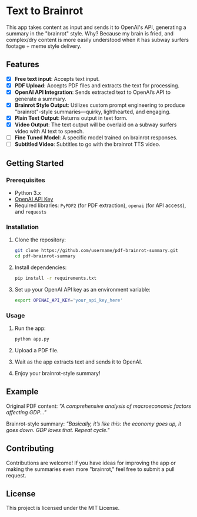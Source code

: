 # Text to Brainrot

This app takes content as input and sends it to OpenAI's API, generating a summary in the "brainrot" style. Why? Because my brain is fried, and complex/dry content is more easily understood when it has subway surfers footage + meme style delivery.

## Features

- [x] **Free text input**: Accepts text input.
- [x] **PDF Upload**: Accepts PDF files and extracts the text for processing.
- [x] **OpenAI API Integration**: Sends extracted text to OpenAI’s API to generate a summary.
- [x] **Brainrot Style Output**: Utilizes custom prompt engineering to produce "brainrot"-style summaries—quirky, lighthearted, and engaging.
- [x] **Plain Text Output**: Returns output in text form.
- [x] **Video Output**: The text output will be overlaid on a subway surfers video with AI text to speech.
- [ ] **Fine Tuned Model**: A specific model trained on brainrot responses.
- [ ] **Subtitled Video**: Subtitles to go with the brainrot TTS video.

## Getting Started

### Prerequisites

- Python 3.x
- [OpenAI API Key](https://platform.openai.com/signup/)
- Required libraries: `PyPDF2` (for PDF extraction), `openai` (for API access), and `requests`

### Installation

1. Clone the repository:
   ```bash
   git clone https://github.com/username/pdf-brainrot-summary.git
   cd pdf-brainrot-summary
   ```

2. Install dependencies:
   ```bash
   pip install -r requirements.txt
   ```

3. Set up your OpenAI API key as an environment variable:
   ```bash
   export OPENAI_API_KEY='your_api_key_here'
   ```

### Usage

1. Run the app:
   ```bash
   python app.py
   ```

2. Upload a PDF file.

3. Wait as the app extracts text and sends it to OpenAI.

4. Enjoy your brainrot-style summary!

## Example

Original PDF content: *"A comprehensive analysis of macroeconomic factors affecting GDP..."*

Brainrot-style summary: *"Basically, it’s like this: the economy goes up, it goes down. GDP loves that. Repeat cycle."*

## Contributing

Contributions are welcome! If you have ideas for improving the app or making the summaries even more "brainrot," feel free to submit a pull request.

## License

This project is licensed under the MIT License.
